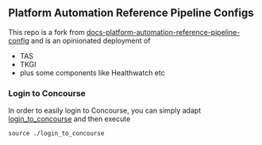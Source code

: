 ## Platform Automation Reference Pipeline Configs

This repo is a fork from [docs-platform-automation-reference-pipeline-config](https://github.com/pivotal/docs-platform-automation-reference-pipeline-config)
and is an opinionated deployment of

* TAS
* TKGI
* plus some components like Healthwatch etc


### Login to Concourse

In order to easily login to Concourse, you can simply adapt [login_to_concourse](./login_to_concourse) and then execute

```shell
source ./login_to_concourse
```
